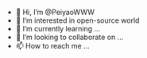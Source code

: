 - 👋 Hi, I’m @PeiyaoWWW
- 👀 I’m interested in open-source world
- 🌱 I’m currently learning ...
- 💞️ I’m looking to collaborate on ...
- 📫 How to reach me ...

<!---
PeiyaoWWW/PeiyaoWWW is a ✨ special ✨ repository because its `README.md` (this file) appears on your GitHub profile.
You can click the Preview link to take a look at your changes.
--->
